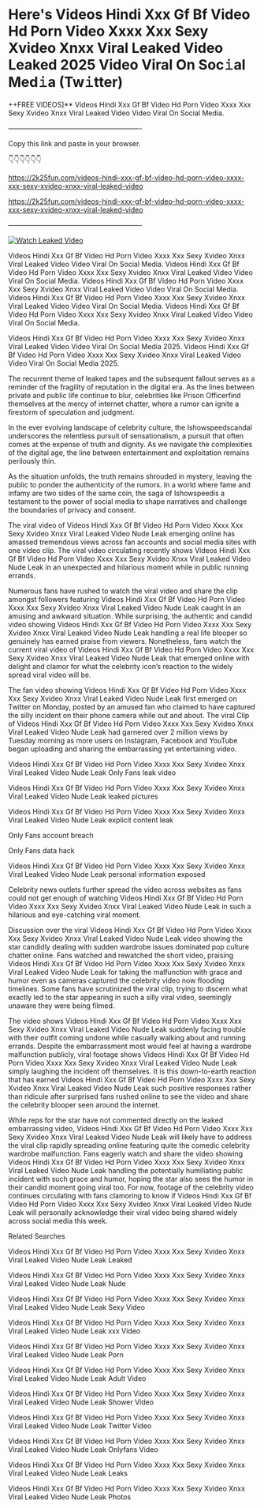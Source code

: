 # Here's Videos Hindi Xxx Gf Bf Video Hd Porn Video Xxxx Xxx Sexy Xvideo Xnxx Viral Leaked Video Leaked 2025 Video Viral On Soc𝚒al Med𝚒a (Tw𝚒tter)

++FREE VIDEOS]** Videos Hindi Xxx Gf Bf Video Hd Porn Video Xxxx Xxx Sexy Xvideo Xnxx Viral Leaked Video Video Viral On Social Media.

———————————————————-

Copy this link and paste in your browser.

👇👇👇👇👇👇

https://2k25fun.com/videos-hindi-xxx-gf-bf-video-hd-porn-video-xxxx-xxx-sexy-xvideo-xnxx-viral-leaked-video

https://2k25fun.com/videos-hindi-xxx-gf-bf-video-hd-porn-video-xxxx-xxx-sexy-xvideo-xnxx-viral-leaked-video

———————————————————-

[![Watch Leaked Video](https://miro.medium.com/v2/resize:fit:828/format:webp/1*cilzJN44JGOrTw9NJCrNHA.gif "Watch Leaked Video")](https://2k25fun.com/videos-hindi-xxx-gf-bf-video-hd-porn-video-xxxx-xxx-sexy-xvideo-xnxx-viral-leaked-video)

Videos Hindi Xxx Gf Bf Video Hd Porn Video Xxxx Xxx Sexy Xvideo Xnxx Viral Leaked Video Video Viral On Social Media. Videos Hindi Xxx Gf Bf Video Hd Porn Video Xxxx Xxx Sexy Xvideo Xnxx Viral Leaked Video Video Viral On Social Media. Videos Hindi Xxx Gf Bf Video Hd Porn Video Xxxx Xxx Sexy Xvideo Xnxx Viral Leaked Video Video Viral On Social Media. Videos Hindi Xxx Gf Bf Video Hd Porn Video Xxxx Xxx Sexy Xvideo Xnxx Viral Leaked Video Video Viral On Social Media. Videos Hindi Xxx Gf Bf Video Hd Porn Video Xxxx Xxx Sexy Xvideo Xnxx Viral Leaked Video Video Viral On Social Media.

Videos Hindi Xxx Gf Bf Video Hd Porn Video Xxxx Xxx Sexy Xvideo Xnxx Viral Leaked Video Video Viral On Social Media 2025. Videos Hindi Xxx Gf Bf Video Hd Porn Video Xxxx Xxx Sexy Xvideo Xnxx Viral Leaked Video Video Viral On Social Media 2025.

The recurrent theme of leaked tapes and the subsequent fallout serves as a reminder of the fragility of reputation in the digital era. As the lines between private and public life continue to blur, celebrities like Prison Officerfind themselves at the mercy of internet chatter, where a rumor can ignite a firestorm of speculation and judgment.

In the ever evolving landscape of celebrity culture, the Ishowspeedscandal underscores the relentless pursuit of sensationalism, a pursuit that often comes at the expense of truth and dignity. As we navigate the complexities of the digital age, the line between entertainment and exploitation remains perilously thin.

As the situation unfolds, the truth remains shrouded in mystery, leaving the public to ponder the authenticity of the rumors. In a world where fame and infamy are two sides of the same coin, the saga of Ishowspeedis a testament to the power of social media to shape narratives and challenge the boundaries of privacy and consent.

The viral video of Videos Hindi Xxx Gf Bf Video Hd Porn Video Xxxx Xxx Sexy Xvideo Xnxx Viral Leaked Video Nude Leak emerging online has amassed tremendous views across fan accounts and social media sites with one video clip. The viral video circulating recently shows Videos Hindi Xxx Gf Bf Video Hd Porn Video Xxxx Xxx Sexy Xvideo Xnxx Viral Leaked Video Nude Leak in an unexpected and hilarious moment while in public running errands.

Numerous fans have rushed to watch the viral video and share the clip amongst followers featuring Videos Hindi Xxx Gf Bf Video Hd Porn Video Xxxx Xxx Sexy Xvideo Xnxx Viral Leaked Video Nude Leak caught in an amusing and awkward situation. While surprising, the authentic and candid video showing Videos Hindi Xxx Gf Bf Video Hd Porn Video Xxxx Xxx Sexy Xvideo Xnxx Viral Leaked Video Nude Leak handling a real life blooper so genuinely has earned praise from viewers. Nonetheless, fans watch the current viral video of Videos Hindi Xxx Gf Bf Video Hd Porn Video Xxxx Xxx Sexy Xvideo Xnxx Viral Leaked Video Nude Leak that emerged online with delight and clamor for what the celebrity icon’s reaction to the widely spread viral video will be.

The fan video showing Videos Hindi Xxx Gf Bf Video Hd Porn Video Xxxx Xxx Sexy Xvideo Xnxx Viral Leaked Video Nude Leak first emerged on Twitter on Monday, posted by an amused fan who claimed to have captured the silly incident on their phone camera while out and about. The viral Clip of Videos Hindi Xxx Gf Bf Video Hd Porn Video Xxxx Xxx Sexy Xvideo Xnxx Viral Leaked Video Nude Leak had garnered over 2 million views by Tuesday morning as more users on Instagram, Facebook and YouTube began uploading and sharing the embarrassing yet entertaining video.

Videos Hindi Xxx Gf Bf Video Hd Porn Video Xxxx Xxx Sexy Xvideo Xnxx Viral Leaked Video Nude Leak Only Fans leak video

Videos Hindi Xxx Gf Bf Video Hd Porn Video Xxxx Xxx Sexy Xvideo Xnxx Viral Leaked Video Nude Leak leaked pictures

Videos Hindi Xxx Gf Bf Video Hd Porn Video Xxxx Xxx Sexy Xvideo Xnxx Viral Leaked Video Nude Leak explicit content leak

Only Fans account breach

Only Fans data hack

Videos Hindi Xxx Gf Bf Video Hd Porn Video Xxxx Xxx Sexy Xvideo Xnxx Viral Leaked Video Nude Leak personal information exposed

Celebrity news outlets further spread the video across websites as fans could not get enough of watching Videos Hindi Xxx Gf Bf Video Hd Porn Video Xxxx Xxx Sexy Xvideo Xnxx Viral Leaked Video Nude Leak in such a hilarious and eye-catching viral moment.

Discussion over the viral Videos Hindi Xxx Gf Bf Video Hd Porn Video Xxxx Xxx Sexy Xvideo Xnxx Viral Leaked Video Nude Leak video showing the star candidly dealing with sudden wardrobe issues dominated pop culture chatter online. Fans watched and rewatched the short video, praising Videos Hindi Xxx Gf Bf Video Hd Porn Video Xxxx Xxx Sexy Xvideo Xnxx Viral Leaked Video Nude Leak for taking the malfunction with grace and humor even as cameras captured the celebrity video now flooding timelines. Some fans have scrutinized the viral clip, trying to discern what exactly led to the star appearing in such a silly viral video, seemingly unaware they were being filmed.

The video shows Videos Hindi Xxx Gf Bf Video Hd Porn Video Xxxx Xxx Sexy Xvideo Xnxx Viral Leaked Video Nude Leak suddenly facing trouble with their outfit coming undone while casually walking about and running errands. Despite the embarrassment most would feel at having a wardrobe malfunction publicly, viral footage shows Videos Hindi Xxx Gf Bf Video Hd Porn Video Xxxx Xxx Sexy Xvideo Xnxx Viral Leaked Video Nude Leak simply laughing the incident off themselves. It is this down-to-earth reaction that has earned Videos Hindi Xxx Gf Bf Video Hd Porn Video Xxxx Xxx Sexy Xvideo Xnxx Viral Leaked Video Nude Leak such positive responses rather than ridicule after surprised fans rushed online to see the video and share the celebrity blooper seen around the internet.

While reps for the star have not commented directly on the leaked embarrassing video, Videos Hindi Xxx Gf Bf Video Hd Porn Video Xxxx Xxx Sexy Xvideo Xnxx Viral Leaked Video Nude Leak will likely have to address the viral clip rapidly spreading online featuring quite the comedic celebrity wardrobe malfunction. Fans eagerly watch and share the video showing Videos Hindi Xxx Gf Bf Video Hd Porn Video Xxxx Xxx Sexy Xvideo Xnxx Viral Leaked Video Nude Leak handling the potentially humiliating public incident with such grace and humor, hoping the star also sees the humor in their candid moment going viral too. For now, footage of the celebrity video continues circulating with fans clamoring to know if Videos Hindi Xxx Gf Bf Video Hd Porn Video Xxxx Xxx Sexy Xvideo Xnxx Viral Leaked Video Nude Leak will personally acknowledge their viral video being shared widely across social media this week.

Related Searches

Videos Hindi Xxx Gf Bf Video Hd Porn Video Xxxx Xxx Sexy Xvideo Xnxx Viral Leaked Video Nude Leak Leaked

Videos Hindi Xxx Gf Bf Video Hd Porn Video Xxxx Xxx Sexy Xvideo Xnxx Viral Leaked Video Nude Leak Nude

Videos Hindi Xxx Gf Bf Video Hd Porn Video Xxxx Xxx Sexy Xvideo Xnxx Viral Leaked Video Nude Leak Sexy Video

Videos Hindi Xxx Gf Bf Video Hd Porn Video Xxxx Xxx Sexy Xvideo Xnxx Viral Leaked Video Nude Leak xxx Video

Videos Hindi Xxx Gf Bf Video Hd Porn Video Xxxx Xxx Sexy Xvideo Xnxx Viral Leaked Video Nude Leak Porn

Videos Hindi Xxx Gf Bf Video Hd Porn Video Xxxx Xxx Sexy Xvideo Xnxx Viral Leaked Video Nude Leak Adult Video

Videos Hindi Xxx Gf Bf Video Hd Porn Video Xxxx Xxx Sexy Xvideo Xnxx Viral Leaked Video Nude Leak Shower Video

Videos Hindi Xxx Gf Bf Video Hd Porn Video Xxxx Xxx Sexy Xvideo Xnxx Viral Leaked Video Nude Leak Twitter Video

Videos Hindi Xxx Gf Bf Video Hd Porn Video Xxxx Xxx Sexy Xvideo Xnxx Viral Leaked Video Nude Leak Onlyfans Video

Videos Hindi Xxx Gf Bf Video Hd Porn Video Xxxx Xxx Sexy Xvideo Xnxx Viral Leaked Video Nude Leak Leaks

Videos Hindi Xxx Gf Bf Video Hd Porn Video Xxxx Xxx Sexy Xvideo Xnxx Viral Leaked Video Nude Leak Photos